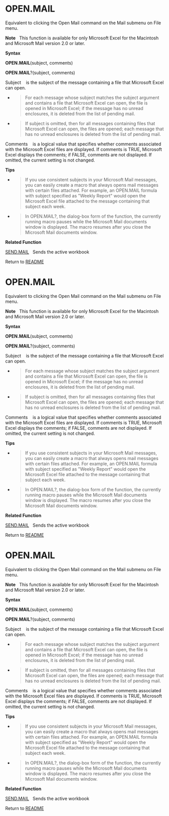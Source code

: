# OPEN.MAIL

Equivalent to clicking the Open Mail command on the Mail submenu on File
menu.

**Note**&nbsp;&nbsp;&nbsp;This function is available for only Microsoft
Excel for the Macintosh and Microsoft Mail version 2.0 or later.

**Syntax**

**OPEN.MAIL**(subject, comments)

**OPEN.MAIL**?(subject, comments)

Subject&nbsp;&nbsp;&nbsp;&nbsp;is the subject of the message containing
a file that Microsoft Excel can open.

  - > For each message whose subject matches the subject argument and
    > contains a file that Microsoft Excel can open, the file is opened
    > in Microsoft Excel; if the message has no unread enclosures, it is
    > deleted from the list of pending mail.

  - > If subject is omitted, then for all messages containing files that
    > Microsoft Excel can open, the files are opened; each message that
    > has no unread enclosures is deleted from the list of pending mail.


Comments&nbsp;&nbsp;&nbsp;&nbsp;is a logical value that specifies
whether comments associated with the Microsoft Excel files are
displayed. If comments is TRUE, Microsoft Excel displays the comments;
if FALSE, comments are not displayed. If omitted, the current setting is
not changed.

**Tips**

  - > If you use consistent subjects in your Microsoft Mail messages,
    > you can easily create a macro that always opens mail messages with
    > certain files attached. For example, an OPEN.MAIL formula with
    > subject specified as "Weekly Report" would open the Microsoft
    > Excel file attached to the message containing that subject each
    > week.

  - > In OPEN.MAIL?, the dialog-box form of the function, the currently
    > running macro pauses while the Microsoft Mail documents window is
    > displayed. The macro resumes after you close the Microsoft Mail
    > documents window.

**Related Function**

[SEND.MAIL](SEND.MAIL.md)&nbsp;&nbsp;&nbsp;Sends the active workbook



Return to [README](README.md#O)

# OPEN.MAIL

Equivalent to clicking the Open Mail command on the Mail submenu on File
menu.

**Note**&nbsp;&nbsp;&nbsp;This function is available for only Microsoft
Excel for the Macintosh and Microsoft Mail version 2.0 or later.

**Syntax**

**OPEN.MAIL**(subject, comments)

**OPEN.MAIL**?(subject, comments)

Subject&nbsp;&nbsp;&nbsp;&nbsp;is the subject of the message containing
a file that Microsoft Excel can open.

  - > For each message whose subject matches the subject argument and
    > contains a file that Microsoft Excel can open, the file is opened
    > in Microsoft Excel; if the message has no unread enclosures, it is
    > deleted from the list of pending mail.

  - > If subject is omitted, then for all messages containing files that
    > Microsoft Excel can open, the files are opened; each message that
    > has no unread enclosures is deleted from the list of pending mail.


Comments&nbsp;&nbsp;&nbsp;&nbsp;is a logical value that specifies
whether comments associated with the Microsoft Excel files are
displayed. If comments is TRUE, Microsoft Excel displays the comments;
if FALSE, comments are not displayed. If omitted, the current setting is
not changed.

**Tips**

  - > If you use consistent subjects in your Microsoft Mail messages,
    > you can easily create a macro that always opens mail messages with
    > certain files attached. For example, an OPEN.MAIL formula with
    > subject specified as "Weekly Report" would open the Microsoft
    > Excel file attached to the message containing that subject each
    > week.

  - > In OPEN.MAIL?, the dialog-box form of the function, the currently
    > running macro pauses while the Microsoft Mail documents window is
    > displayed. The macro resumes after you close the Microsoft Mail
    > documents window.

**Related Function**

[SEND.MAIL](SEND.MAIL.md)&nbsp;&nbsp;&nbsp;Sends the active workbook



Return to [README](README.md#O)

# OPEN.MAIL

Equivalent to clicking the Open Mail command on the Mail submenu on File
menu.

**Note**&nbsp;&nbsp;&nbsp;This function is available for only Microsoft
Excel for the Macintosh and Microsoft Mail version 2.0 or later.

**Syntax**

**OPEN.MAIL**(subject, comments)

**OPEN.MAIL**?(subject, comments)

Subject&nbsp;&nbsp;&nbsp;&nbsp;is the subject of the message containing
a file that Microsoft Excel can open.

  - > For each message whose subject matches the subject argument and
    > contains a file that Microsoft Excel can open, the file is opened
    > in Microsoft Excel; if the message has no unread enclosures, it is
    > deleted from the list of pending mail.

  - > If subject is omitted, then for all messages containing files that
    > Microsoft Excel can open, the files are opened; each message that
    > has no unread enclosures is deleted from the list of pending mail.


Comments&nbsp;&nbsp;&nbsp;&nbsp;is a logical value that specifies
whether comments associated with the Microsoft Excel files are
displayed. If comments is TRUE, Microsoft Excel displays the comments;
if FALSE, comments are not displayed. If omitted, the current setting is
not changed.

**Tips**

  - > If you use consistent subjects in your Microsoft Mail messages,
    > you can easily create a macro that always opens mail messages with
    > certain files attached. For example, an OPEN.MAIL formula with
    > subject specified as "Weekly Report" would open the Microsoft
    > Excel file attached to the message containing that subject each
    > week.

  - > In OPEN.MAIL?, the dialog-box form of the function, the currently
    > running macro pauses while the Microsoft Mail documents window is
    > displayed. The macro resumes after you close the Microsoft Mail
    > documents window.

**Related Function**

[SEND.MAIL](SEND.MAIL.md)&nbsp;&nbsp;&nbsp;Sends the active workbook



Return to [README](README.md#O)

